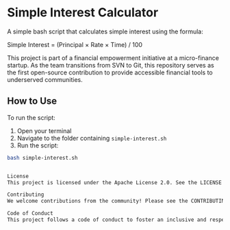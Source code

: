 # Simple Interest Calculator

A simple bash script that calculates simple interest using the formula:

Simple Interest = (Principal × Rate × Time) / 100

This project is part of a financial empowerment initiative at a micro-finance startup. As the team transitions from SVN to Git, this repository serves as the first open-source contribution to provide accessible financial tools to underserved communities.

## How to Use

To run the script:

1. Open your terminal
2. Navigate to the folder containing `simple-interest.sh`
3. Run the script:

```bash
bash simple-interest.sh


License
This project is licensed under the Apache License 2.0. See the LICENSE file for more information.

Contributing
We welcome contributions from the community! Please see the CONTRIBUTING.md file for guidelines.

Code of Conduct
This project follows a code of conduct to foster an inclusive and respectful environment. See CODE_OF_CONDUCT.md for details.
